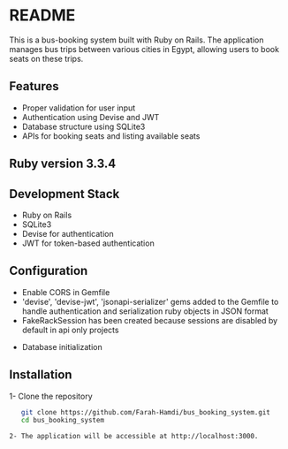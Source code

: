 # README

This is a bus-booking system built with Ruby on Rails. The application manages bus trips between various cities in Egypt, allowing users to book seats on these trips.

## Features

- Proper validation for user input
- Authentication using Devise and JWT
- Database structure using SQLite3
- APIs for booking seats and listing available seats

## Ruby version 3.3.4

## Development Stack

- Ruby on Rails
- SQLite3
- Devise for authentication
- JWT for token-based authentication


## Configuration 

- Enable CORS in Gemfile 
- 'devise', 'devise-jwt', 'jsonapi-serializer' gems added to the Gemfile to handle authentication and serialization ruby objects in JSON format
- FakeRackSession has been created because sessions are disabled by default in api only projects


* Database initialization

## Installation

1- Clone the repository

```sh
   git clone https://github.com/Farah-Hamdi/bus_booking_system.git
   cd bus_booking_system

2- The application will be accessible at http://localhost:3000.



